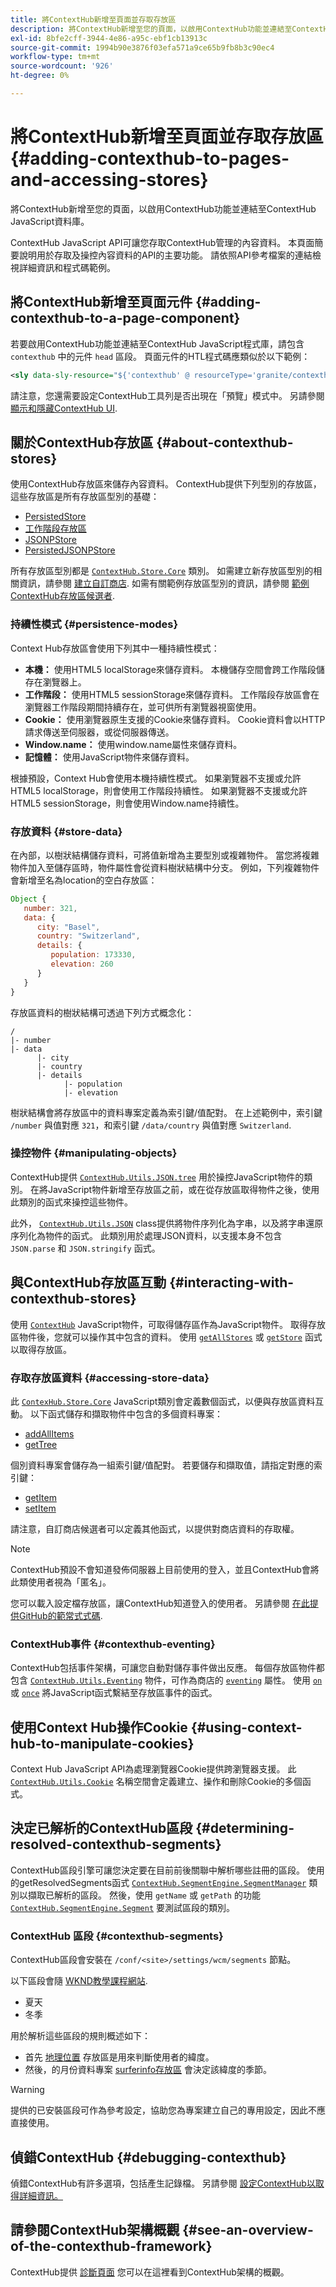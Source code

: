 ```yaml
---
title: 將ContextHub新增至頁面並存取存放區
description: 將ContextHub新增至您的頁面，以啟用ContextHub功能並連結至ContextHub JavaScript程式庫
exl-id: 8bfe2cff-3944-4e86-a95c-ebf1cb13913c
source-git-commit: 1994b90e3876f03efa571a9ce65b9fb8b3c90ec4
workflow-type: tm+mt
source-wordcount: '926'
ht-degree: 0%

---
```


# 將ContextHub新增至頁面並存取存放區 {#adding-contexthub-to-pages-and-accessing-stores}

將ContextHub新增至您的頁面，以啟用ContextHub功能並連結至ContextHub JavaScript資料庫。

ContextHub JavaScript API可讓您存取ContextHub管理的內容資料。 本頁面簡要說明用於存取及操控內容資料的API的主要功能。 請依照API參考檔案的連結檢視詳細資訊和程式碼範例。

## 將ContextHub新增至頁面元件 {#adding-contexthub-to-a-page-component}

若要啟用ContextHub功能並連結至ContextHub JavaScript程式庫，請包含 `contexthub` 中的元件 `head` 區段。 頁面元件的HTL程式碼應類似於以下範例：

```xml
<sly data-sly-resource="${'contexthub' @ resourceType='granite/contexthub/components/contexthub'}"/>
```

請注意，您還需要設定ContextHub工具列是否出現在「預覽」模式中。 另請參閱 [顯示和隱藏ContextHub UI](configuring-contexthub.md#showing-and-hiding-the-contexthub-ui).

## 關於ContextHub存放區 {#about-contexthub-stores}

使用ContextHub存放區來儲存內容資料。 ContextHub提供下列型別的存放區，這些存放區是所有存放區型別的基礎：

* [PersistedStore](contexthub-api.md#contexthub-store-persistedstore)
* [工作階段存放區](contexthub-api.md#contexthub-store-sessionstore)
* [JSONPStore](contexthub-api.md#contexthub-store-persistedjsonpstore)
* [PersistedJSONPStore](contexthub-api.md#contexthub-store-persistedstore)

所有存放區型別都是 [`ContextHub.Store.Core`](contexthub-api.md#contexthub-store-core) 類別。 如需建立新存放區型別的相關資訊，請參閱 [建立自訂商店](extending-contexthub.md#creating-custom-store-candidates). 如需有關範例存放區型別的資訊，請參閱 [範例ContextHub存放區候選者](sample-stores.md).

### 持續性模式 {#persistence-modes}

Context Hub存放區會使用下列其中一種持續性模式：

* **本機：** 使用HTML5 localStorage來儲存資料。 本機儲存空間會跨工作階段儲存在瀏覽器上。
* **工作階段：** 使用HTML5 sessionStorage來儲存資料。 工作階段存放區會在瀏覽器工作階段期間持續存在，並可供所有瀏覽器視窗使用。
* **Cookie：** 使用瀏覽器原生支援的Cookie來儲存資料。 Cookie資料會以HTTP請求傳送至伺服器，或從伺服器傳送。
* **Window.name：** 使用window.name屬性來儲存資料。
* **記憶體：** 使用JavaScript物件來儲存資料。

根據預設，Context Hub會使用本機持續性模式。 如果瀏覽器不支援或允許HTML5 localStorage，則會使用工作階段持續性。 如果瀏覽器不支援或允許HTML5 sessionStorage，則會使用Window.name持續性。

### 存放資料 {#store-data}

在內部，以樹狀結構儲存資料，可將值新增為主要型別或複雜物件。 當您將複雜物件加入至儲存區時，物件屬性會從資料樹狀結構中分支。 例如，下列複雜物件會新增至名為location的空白存放區：

```javascript
Object {
   number: 321,
   data: {
      city: "Basel",
      country: "Switzerland",
      details: {
         population: 173330,
         elevation: 260
      }
   }
}
```

存放區資料的樹狀結構可透過下列方式概念化：

```text
/
|- number
|- data
      |- city
      |- country
      |- details
            |- population
            |- elevation
```

樹狀結構會將存放區中的資料專案定義為索引鍵/值配對。 在上述範例中，索引鍵 `/number` 與值對應 `321`，和索引鍵 `/data/country` 與值對應 `Switzerland`.

### 操控物件 {#manipulating-objects}

ContextHub提供 [`ContextHub.Utils.JSON.tree`](contexthub-api.md#contexthub-utils-json-tree) 用於操控JavaScript物件的類別。 在將JavaScript物件新增至存放區之前，或在從存放區取得物件之後，使用此類別的函式來操控這些物件。

此外， [`ContextHub.Utils.JSON`](contexthub-api.md#contexthub-utils-json) class提供將物件序列化為字串，以及將字串還原序列化為物件的函式。 此類別用於處理JSON資料，以支援本身不包含 `JSON.parse` 和 `JSON.stringify` 函式。

## 與ContextHub存放區互動 {#interacting-with-contexthub-stores}

使用 [`ContextHub`](contexthub-api.md#ui-event-constants) JavaScript物件，可取得儲存區作為JavaScript物件。 取得存放區物件後，您就可以操作其中包含的資料。 使用 [`getAllStores`](contexthub-api.md#getallstores) 或 [`getStore`](contexthub-api.md#getstore-name) 函式以取得存放區。

### 存取存放區資料 {#accessing-store-data}

此 [`ContexHub.Store.Core`](contexthub-api.md#contexthub-store-core) JavaScript類別會定義數個函式，以便與存放區資料互動。 以下函式儲存和擷取物件中包含的多個資料專案：

* [addAllItems](contexthub-api.md#addallitems-tree-options)
* [getTree](contexthub-api.md#gettree-includeinternals)

個別資料專案會儲存為一組索引鍵/值配對。 若要儲存和擷取值，請指定對應的索引鍵：

* [getItem](contexthub-api.md#getitem-key)
* [setItem](contexthub-api.md#setitem-key-value-options)

請注意，自訂商店候選者可以定義其他函式，以提供對商店資料的存取權。

>[!NOTE]
>
>ContextHub預設不會知道發佈伺服器上目前使用的登入，並且ContextHub會將此類使用者視為「匿名」。
>
>您可以載入設定檔存放區，讓ContextHub知道登入的使用者。 另請參閱 [在此提供GitHub的範常式式碼](https://github.com/Adobe-Marketing-Cloud/aem-sample-we-retail/blob/master/ui.apps/src/main/content/jcr_root/apps/weretail/components/structure/header/clientlib/js/utilities.js).

### ContextHub事件 {#contexthub-eventing}

ContextHub包括事件架構，可讓您自動對儲存事件做出反應。 每個存放區物件都包含 [`ContextHub.Utils.Eventing`](contexthub-api.md#contexthub-utils-eventing) 物件，可作為商店的 [`eventing`](contexthub-api.md#eventing) 屬性。 使用 [`on`](contexthub-api.md#on-name-handler-selector-triggerforpastevents) 或 [`once`](contexthub-api.md#once-name-handler-selector-triggerforpastevents) 將JavaScript函式繫結至存放區事件的函式。

## 使用Context Hub操作Cookie {#using-context-hub-to-manipulate-cookies}

Context Hub JavaScript API為處理瀏覽器Cookie提供跨瀏覽器支援。 此 [`ContextHub.Utils.Cookie`](contexthub-api.md#contexthub-utils-cookie) 名稱空間會定義建立、操作和刪除Cookie的多個函式。

## 決定已解析的ContextHub區段 {#determining-resolved-contexthub-segments}

ContextHub區段引擎可讓您決定要在目前前後關聯中解析哪些註冊的區段。 使用的getResolvedSegments函式 [`ContextHub.SegmentEngine.SegmentManager`](contexthub-api.md#contexthub-segmentengine-segmentmanager) 類別以擷取已解析的區段。 然後，使用 `getName` 或 `getPath` 的功能 [`ContextHub.SegmentEngine.Segment`](contexthub-api.md#contexthub-segmentengine-segment) 要測試區段的類別。

### ContextHub 區段 {#contexthub-segments}

ContextHub區段會安裝在 `/conf/<site>/settings/wcm/segments` 節點。

以下區段會隨 [WKND教學課程網站](/help/implementing/developing/introduction/develop-wknd-tutorial.md).

* 夏天
* 冬季

用於解析這些區段的規則概述如下：

* 首先 [地理位置](sample-stores.md#contexthub-geolocation-sample-store-candidate) 存放區是用來判斷使用者的緯度。
* 然後，的月份資料專案 [surferinfo存放區](sample-stores.md#contexthub-surferinfo-sample-store-candidate) 會決定該緯度的季節。

>[!WARNING]
>
>提供的已安裝區段可作為參考設定，協助您為專案建立自己的專用設定，因此不應直接使用。

## 偵錯ContextHub {#debugging-contexthub}

偵錯ContextHub有許多選項，包括產生記錄檔。 另請參閱 [設定ContextHub以取得詳細資訊。](configuring-contexthub.md#logging-debug-messages-for-contexthub)

## 請參閱ContextHub架構概觀 {#see-an-overview-of-the-contexthub-framework}

ContextHub提供 [診斷頁面](contexthub-diagnostics.md) 您可以在這裡看到ContextHub架構的概觀。
